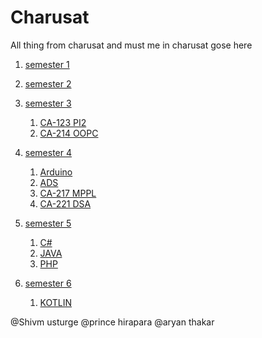 # Charusat
All thing from charusat and must me in charusat gose here


1. [semester 1]()

2. [semester 2]()
3. [semester 3]()
    1. [CA-123 PI2]()
    2. [CA-214 OOPC]()
4. [semester 4]()
    1. [Arduino]()
    2. [ADS]()
    3. [CA-217 MPPL]()
    4. [CA-221 DSA]()
5. [semester 5]()
    1. [C#]()
    2. [JAVA]()
    3. [PHP]()
6. [semester 6]()

    1. [KOTLIN]()

@Shivm usturge
@prince hirapara
@aryan thakar
